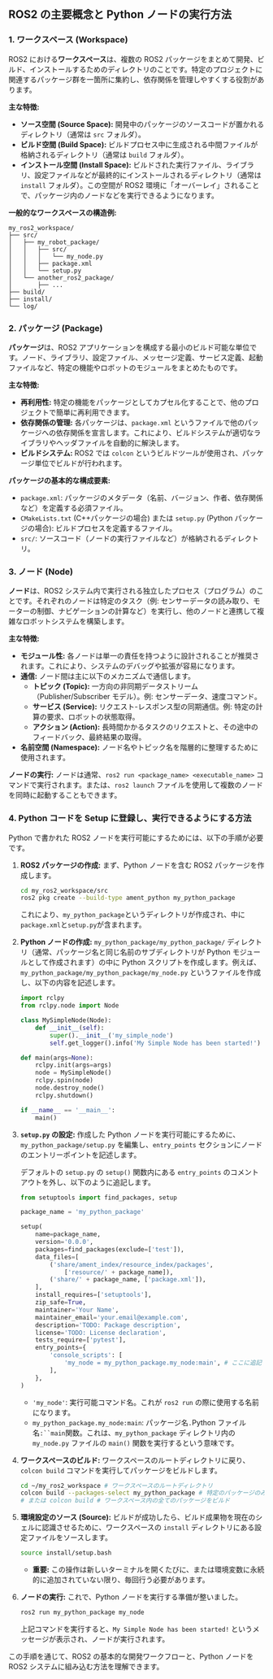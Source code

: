 ## ROS2 の主要概念と Python ノードの実行方法

### 1. ワークスペース (Workspace)

ROS2 における**ワークスペース**は、複数の ROS2 パッケージをまとめて開発、ビルド、インストールするためのディレクトリのことです。特定のプロジェクトに関連するパッケージ群を一箇所に集約し、依存関係を管理しやすくする役割があります。

**主な特徴:**

- **ソース空間 (Source Space):** 開発中のパッケージのソースコードが置かれるディレクトリ（通常は `src` フォルダ）。
- **ビルド空間 (Build Space):** ビルドプロセス中に生成される中間ファイルが格納されるディレクトリ（通常は `build` フォルダ）。
- **インストール空間 (Install Space):** ビルドされた実行ファイル、ライブラリ、設定ファイルなどが最終的にインストールされるディレクトリ（通常は `install` フォルダ）。この空間が ROS2 環境に「オーバーレイ」されることで、パッケージ内のノードなどを実行できるようになります。

**一般的なワークスペースの構造例:**

```
my_ros2_workspace/
├── src/
│   ├── my_robot_package/
│   │   ├── src/
│   │   │   └── my_node.py
│   │   ├── package.xml
│   │   └── setup.py
│   └── another_ros2_package/
│       ├── ...
├── build/
├── install/
└── log/
```

### 2. パッケージ (Package)

**パッケージ**は、ROS2 アプリケーションを構成する最小のビルド可能な単位です。ノード、ライブラリ、設定ファイル、メッセージ定義、サービス定義、起動ファイルなど、特定の機能やロボットのモジュールをまとめたものです。

**主な特徴:**

- **再利用性:** 特定の機能をパッケージとしてカプセル化することで、他のプロジェクトで簡単に再利用できます。
- **依存関係の管理:** 各パッケージは、`package.xml` というファイルで他のパッケージへの依存関係を宣言します。これにより、ビルドシステムが適切なライブラリやヘッダファイルを自動的に解決します。
- **ビルドシステム:** ROS2 では `colcon` というビルドツールが使用され、パッケージ単位でビルドが行われます。

**パッケージの基本的な構成要素:**

- `package.xml`: パッケージのメタデータ（名前、バージョン、作者、依存関係など）を定義する必須ファイル。
- `CMakeLists.txt` (C++パッケージの場合) または `setup.py` (Python パッケージの場合): ビルドプロセスを定義するファイル。
- `src/`: ソースコード（ノードの実行ファイルなど）が格納されるディレクトリ。

### 3. ノード (Node)

**ノード**は、ROS2 システム内で実行される独立したプロセス（プログラム）のことです。それぞれのノードは特定のタスク（例: センサーデータの読み取り、モーターの制御、ナビゲーションの計算など）を実行し、他のノードと連携して複雑なロボットシステムを構築します。

**主な特徴:**

- **モジュール性:** 各ノードは単一の責任を持つように設計されることが推奨されます。これにより、システムのデバッグや拡張が容易になります。
- **通信:** ノード間は主に以下のメカニズムで通信します。
  - **トピック (Topic):** 一方向の非同期データストリーム（Publisher/Subscriber モデル）。例: センサーデータ、速度コマンド。
  - **サービス (Service):** リクエスト-レスポンス型の同期通信。例: 特定の計算の要求、ロボットの状態取得。
  - **アクション (Action):** 長時間かかるタスクのリクエストと、その途中のフィードバック、最終結果の取得。
- **名前空間 (Namespace):** ノード名やトピック名を階層的に整理するために使用されます。

**ノードの実行:**
ノードは通常、`ros2 run <package_name> <executable_name>` コマンドで実行されます。または、`ros2 launch` ファイルを使用して複数のノードを同時に起動することもできます。

### 4. Python コードを Setup に登録し、実行できるようにする方法

Python で書かれた ROS2 ノードを実行可能にするためには、以下の手順が必要です。

1.  **ROS2 パッケージの作成:**
    まず、Python ノードを含む ROS2 パッケージを作成します。

    ```bash
    cd my_ros2_workspace/src
    ros2 pkg create --build-type ament_python my_python_package
    ```

    これにより、`my_python_package`というディレクトリが作成され、中に`package.xml`と`setup.py`が含まれます。

2.  **Python ノードの作成:**
    `my_python_package/my_python_package/` ディレクトリ（通常、パッケージ名と同じ名前のサブディレクトリが Python モジュールとして作成されます）の中に Python スクリプトを作成します。例えば、`my_python_package/my_python_package/my_node.py` というファイルを作成し、以下の内容を記述します。

    ```python
    import rclpy
    from rclpy.node import Node

    class MySimpleNode(Node):
        def __init__(self):
            super().__init__('my_simple_node')
            self.get_logger().info('My Simple Node has been started!')

    def main(args=None):
        rclpy.init(args=args)
        node = MySimpleNode()
        rclpy.spin(node)
        node.destroy_node()
        rclpy.shutdown()

    if __name__ == '__main__':
        main()
    ```

3.  **`setup.py` の設定:**
    作成した Python ノードを実行可能にするために、`my_python_package/setup.py` を編集し、`entry_points` セクションにノードのエントリーポイントを記述します。

    デフォルトの `setup.py` の `setup()` 関数内にある `entry_points` のコメントアウトを外し、以下のように追記します。

    ```python
    from setuptools import find_packages, setup

    package_name = 'my_python_package'

    setup(
        name=package_name,
        version='0.0.0',
        packages=find_packages(exclude=['test']),
        data_files=[
            ('share/ament_index/resource_index/packages',
                ['resource/' + package_name]),
            ('share/' + package_name, ['package.xml']),
        ],
        install_requires=['setuptools'],
        zip_safe=True,
        maintainer='Your Name',
        maintainer_email='your.email@example.com',
        description='TODO: Package description',
        license='TODO: License declaration',
        tests_require=['pytest'],
        entry_points={
            'console_scripts': [
                'my_node = my_python_package.my_node:main', # ここに追記
            ],
        },
    )
    ```

    - `'my_node'`: 実行可能コマンド名。これが `ros2 run` の際に使用する名前になります。
    - `my_python_package.my_node:main`: パッケージ名`.`Python ファイル名` :``main `関数。これは、`my_python_package` ディレクトリ内の `my_node.py` ファイルの `main()` 関数を実行するという意味です。

4.  **ワークスペースのビルド:**
    ワークスペースのルートディレクトリに戻り、`colcon build` コマンドを実行してパッケージをビルドします。

    ```bash
    cd ~/my_ros2_workspace # ワークスペースのルートディレクトリ
    colcon build --packages-select my_python_package # 特定のパッケージのみビルド
    # または colcon build # ワークスペース内の全てのパッケージをビルド
    ```

5.  **環境設定のソース (Source):**
    ビルドが成功したら、ビルド成果物を現在のシェルに認識させるために、ワークスペースの `install` ディレクトリにある設定ファイルをソースします。

    ```bash
    source install/setup.bash
    ```

    - **重要:** この操作は新しいターミナルを開くたびに、または環境変数に永続的に追加されていない限り、毎回行う必要があります。

6.  **ノードの実行:**
    これで、Python ノードを実行する準備が整いました。

    ```bash
    ros2 run my_python_package my_node
    ```

    上記コマンドを実行すると、`My Simple Node has been started!` というメッセージが表示され、ノードが実行されます。

この手順を通じて、ROS2 の基本的な開発ワークフローと、Python ノードを ROS2 システムに組み込む方法を理解できます。
